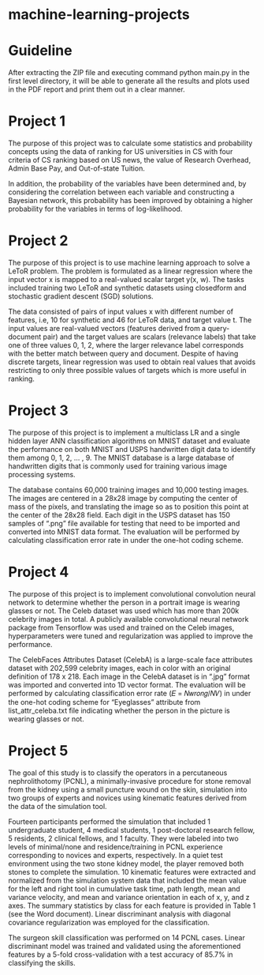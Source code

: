 # machine-learning-projects

# Guideline

After extracting the ZIP file and executing command python main.py in the first level directory, it will be able to generate all the results and plots used in the PDF report and print them out in a clear manner.

# Project 1

The purpose of this project was to calculate some statistics and probability concepts using the data of ranking for US universities in CS with four criteria of CS ranking based on US news, the value of Research Overhead, Admin Base Pay, and Out-of-state Tuition. 

In addition, the probability of the variables have been determined and, by considering the correlation between each variable and constructing a Bayesian network, this probability has been improved by obtaining a higher probability for the variables in terms of log-likelihood.

# Project 2

The purpose of this project is to use machine learning approach to solve a LeToR problem. The problem is formulated as a linear regression where the input vector x is mapped to a real-valued scalar target y(x, w). The tasks included training two LeToR and synthetic datasets using closedform and stochastic gradient descent (SGD) solutions. 

The data consisted of pairs of input values x with different number of features, i.e, 10 for synthetic and 46 for LeToR data, and target value t. The input values are real-valued vectors (features derived from a query-document pair) and the target values are scalars (relevance labels) that take one of three values 0, 1, 2, where the larger relevance label corresponds with the better match between query and document. Despite of having discrete targets, linear regression was used to obtain real values that avoids restricting to only three possible values of targets which is more useful in ranking.

# Project 3

The purpose of this project is to implement a multiclass LR and a single hidden layer ANN classification algorithms on MNIST dataset and evaluate the performance on both MNIST and USPS handwritten digit data to identify them among 0, 1, 2, … , 9. The MNIST database is a large database of handwritten digits that is commonly used for training various image processing systems. 

The database contains 60,000 training images and 10,000 testing images. The images are centered in a 28x28 image by computing the center of mass of the pixels, and translating the image so as to position this point at the center of the 28x28 field. Each digit in the USPS dataset has 150 samples of “.png” file available for testing that need to be imported and converted into MNIST data format. The evaluation will be performed by calculating classification error rate in under the one-hot coding scheme.

# Project 4

The purpose of this project is to implement convolutional convolution neural network to determine whether the person in a portrait image is wearing glasses or not. The Celeb dataset was used which has more than 200k celebrity images in total. A publicly available convolutional neural network package from Tensorflow was used and trained on the Celeb images, hyperparameters were tuned and regularization was applied to improve the performance. 

The CelebFaces Attributes Dataset (CelebA) is a large-scale face attributes dataset with 202,599 celebrity images, each in color with an original definition of 178 x 218. Each image in the CelebA dataset is in “.jpg” format was imported and converted into 1D vector format. The evaluation will be performed by calculating classification error rate (𝐸 = 𝑁𝑤𝑟𝑜𝑛𝑔/𝑁𝑉) in under the one-hot coding scheme for “Eyeglasses” attribute from list_attr_celeba.txt file indicating whether the person in the picture is wearing glasses or not.

# Project 5

The goal of this study is to classify the operators in a percutaneous nephrolithotomy (PCNL), a minimally-invasive procedure for stone removal from the kidney using a small puncture wound on the skin, simulation into two groups of experts and novices using kinematic features derived from the data of the simulation tool. 

Fourteen participants performed the simulation that included 1 undergraduate student, 4 medical students, 1 post-doctoral research fellow, 5 residents, 2 clinical fellows, and 1 faculty. They were labeled into two levels of minimal/none and residence/training in PCNL experience corresponding to novices and experts, respectively. In a quiet test environment using the two stone kidney model, the player removed both stones to complete the simulation. 10 kinematic features were extracted and normalized from the simulation system data that included the mean value for the left and right tool in cumulative task time, path length, mean and variance velocity, and mean and variance orientation in each of x, y, and z axes. The summary statistics by class for each feature is provided in Table 1 (see the Word document). Linear discriminant analysis with diagonal covariance regularization was employed for the classification. 

The surgeon skill classification was performed on 14 PCNL cases. Linear discriminant model was trained and validated using the aforementioned features by a 5-fold cross-validation with a test accuracy of 85.7% in classifying the skills.
